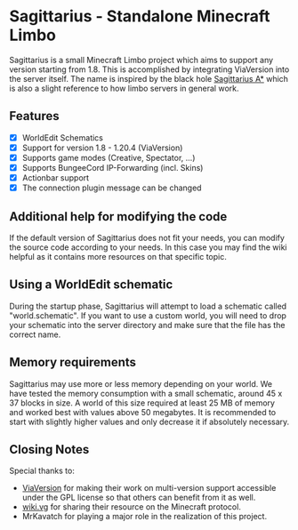 # Sagittarius - Standalone Minecraft Limbo
Sagittarius is a small Minecraft Limbo project which aims to support any version starting from  1.8. This is accomplished by integrating ViaVersion into the server itself.
The name is inspired by the black hole [Sagittarius A*](https://en.wikipedia.org/wiki/Sagittarius_A*) which is also a slight reference to how limbo servers in general work.

## Features
- [x] WorldEdit Schematics
- [x] Support for version 1.8 - 1.20.4 (ViaVersion)
- [x] Supports game modes (Creative, Spectator, ...)
- [x] Supports BungeeCord IP-Forwarding (incl. Skins)
- [x]  Actionbar support
- [x] The connection plugin message can be changed

## Additional help  for modifying the code
If the default version of Sagittarius does not fit your needs, you can modify the source code according to your needs. In this case you may find the wiki helpful as it contains more resources on that specific  topic.

## Using a WorldEdit schematic
During the startup phase, Sagittarius will attempt to load a schematic called "world.schematic".
If you want to use a custom world, you will need to drop your schematic into the server directory and make sure that the file has the correct name.

## Memory requirements
Sagittarius may use more or less memory depending on your world. We have tested the memory consumption with a small schematic, around 45 x 37 blocks in size. A world of this size required at least 25 MB of memory and worked best with values above 50 megabytes.
It is recommended to start with slightly higher values and only decrease it if absolutely necessary.

## Closing Notes
Special thanks to:
- [ViaVersion](https://github.com/ViaVersion/ViaVersion) for making their work on multi-version support accessible under the GPL license so that others can benefit from it as well.
- [wiki.vg]([wiki.vg](https://wiki.vg/Main_Page)) for sharing their resource on the Minecraft protocol.
- MrKavatch for playing a major role in the realization of this project.